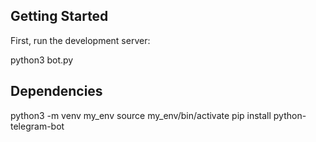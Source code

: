 ## Getting Started

First, run the development server:

python3 bot.py

## Dependencies

python3 -m venv my_env
source my_env/bin/activate
pip install python-telegram-bot
